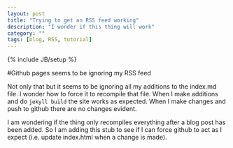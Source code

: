 ```yaml
---
layout: post
title: "Trying to get an RSS feed working"
description: "I wonder if this thing will work"
category: ""
tags: [blog, RSS, tutorial]
---
```

{% include JB/setup %}

#Github pages seems to be ignoring my RSS feed

Not only that but it seems to be ignoring all my additions to the index.md file.  I wonder how to force it to recompile that file.  When I make additions and do `jekyll build` the site works as expected.  When I make changes and push to github there are no changes evident.

I am wondering if the thing only recompiles everything after a blog post has been added.  So I am adding this stub to see if I can force github to act as I expect (i.e. update index.html when a change is made).
